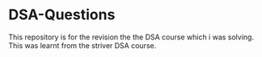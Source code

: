# DSA-Questions
This repository is for the revision the the DSA course which i was solving. This was learnt from the striver DSA course.

